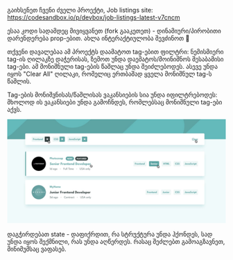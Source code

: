 გაიხსენეთ ჩვენი ძველი პროექტი, Job listings site: https://codesandbox.io/p/devbox/job-listings-latest-v7cncm

ესაა კოდი სადამდეც მივიყვანეთ (fork გააკეთეთ) - დინამიური/პირობითი დარენდერება prop-ებით. ახლა ინტერაქტიულობა შევძინოთ 🙂

თქვენი დავალებაა ამ პროექტს დაამატოთ tag-ებით ფილტრი: ნემისმიერი tag-ის ღილაკზე დაჭერისას, ზემოთ უნდა დაემატოს/მოინიშნოს შესაბამისი tag-ები. ამ მონიშნული tag-ების წაშლაც უნდა შეიძლებოდეს. ასევე უნდა იყოს "Clear All" ღილაკი, რომელიც ერთბაშად ყველა მონიშნულ tag-ს წაშლის.

Tag-ების მონიშვნისას/წაშლისას ვაკანსიების სია უნდა იფილტრებოდეს: მხოლოდ ის ვაკანსიები უნდა გამოჩნდეს, რომლებსაც მონიშნული tag-ები აქვს.

![Listing card hover states](/homework/descriptions/img-attachments/9-1.png)

დაგჭირდებათ state - დაფიქრდით, რა სტრუქტურა უნდა ჰქონდეს, სად უნდა იყოს შექმნილი, რას უნდა აღწერდეს. რასაც შეძლებთ გამოაგზავნეთ, მინიმუმსაც ვაფასებ.
